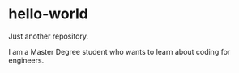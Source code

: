 # hello-world
Just another repository.

I am a Master Degree student who wants to learn about coding for engineers.
